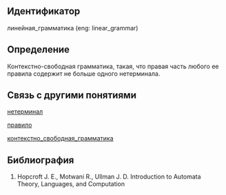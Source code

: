 ## Идентификатор

линейная_грамматика (eng: linear_grammar)

## Определение

Контекстно-свободная грамматика, такая, что правая часть любого ее правила содержит не больше одного нетерминала.

## Связь с другими понятиями

[нетерминал](https://github.com/okhlopkovd/yapis-course/blob/main/concept/linear_and_nonlinear_languages/nonterminal.md)

[правило](https://github.com/okhlopkovd/yapis-course/blob/main/concept/linear_and_nonlinear_languages/rule.md)

[контекстно_свободная_грамматика](https://github.com/okhlopkovd/yapis-course/edit/main/concept/linear_and_nonlinear_languages/context_free_grammar.md)

## Библиография

1. Hopcroft J. E., Motwani R., Ullman J. D. Introduction to Automata Theory, Languages, and Computation

